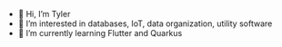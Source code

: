 - 👋 Hi, I’m Tyler
- 👀 I’m interested in databases, IoT, data organization, utility software
- 🌱 I’m currently learning Flutter and Quarkus
<!---
tsbudd/tsbudd is a ✨ special ✨ repository because its `README.md` (this file) appears on your GitHub profile.
You can click the Preview link to take a look at your changes.
--->
